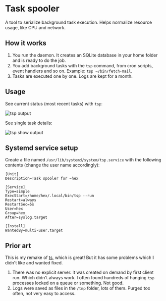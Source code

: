 # Task spooler

A tool to serialize background task execution.  Helps normalize resource usage, like CPU and network.


## How it works

1. You run the daemon.  It creates an SQLite database in your home folder and is ready to do the job.
2. You add background tasks with the `tsp` command, from cron scripts, event handlers and so on.  Example: `tsp ~/bin/fetch-mail`.
3. Tasks are executed one by one.  Logs are kept for a month.


## Usage

See current status (most recent tasks) with `tsp`:

![tsp output](https://storage.yandexcloud.net/umonkey-land/tsp.png)

See single task details:

![tsp show output](https://storage.yandexcloud.net/umonkey-land/tsp-show.png)


## Systemd service setup

Create a file named `/usr/lib/systemd/system/tsp.service` with the following contents (change the user name accordingly):

```
[Unit]
Description=Task spooler for ~hex

[Service]
Type=simple
ExecStart=/home/hex/.local/bin/tsp --run
Restart=always
RestartSec=5s
User=hex
Group=hex
After=syslog.target

[Install]
WantedBy=multi-user.target
```


## Prior art

This is my remake of [ts](https://vicerveza.homeunix.net/~viric/soft/ts/), which is great!  But it has some problems which I didn't like and wanted fixed.

1. There was no explicit server.  It was created on demand by first client run.  Which didn't always work.  I often found hundreds of hanging `tsp` processes locked on a queue or something.  Not good.
2. Logs were saved as files in the `/tmp` folder, lots of them.  Purged too often, not very easy to access.
